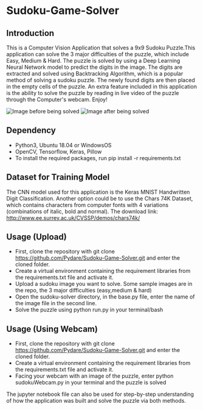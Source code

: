 # Sudoku-Game-Solver
## Introduction
This is a Computer Vision Application that solves a 9x9 Sudoku Puzzle.This application can solve the 3 major difficulties of the puzzle, which include Easy, Medium & Hard. The puzzle is solved by using a Deep Learning Neural Network model to predict the digits in the image. The digits are extracted and solved using Backtracking Algorithm, which is a popular method of solving a sudoku puzzle. The newly found digits are then placed in the empty cells of the puzzle. An extra feature included in this application is the ability to solve the puzzle by reading in live video of the puzzle through the Computer's webcam. Enjoy!

![Image before being solved](https://github.com/Pydare/Sudoku-Game-Solver/blob/master/easy.png)       ![Image after being solved](https://github.com/Pydare/Sudoku-Game-Solver/blob/master/solved_easy.png)
## Dependency
- Python3, Ubuntu 18.04 or WindowsOS
- OpenCV, Tensorflow, Keras, Pillow
- To install the required packages, run pip install -r requirements.txt
## Dataset for Training Model
The CNN model used for this application is the Keras MNIST Handwritten Digit Classification. Another option could be to use the
Chars 74K Dataset, which contains characters from computer fonts with 4 variations (combinations of italic, bold and normal).
The download link: http://www.ee.surrey.ac.uk/CVSSP/demos/chars74k/
## Usage (Upload)
- First, clone the repository with git clone https://github.com/Pydare/Sudoku-Game-Solver.git and enter the cloned folder.
- Create a virtual environment containing the requirement libraries from the requirements.txt file and activate it.
- Upload a sudoku image you want to solve. Some sample images are in the repo, the 3 major difficulties (easy,medium & hard)
- Open the sudoku-solver directory, in the base.py file, enter the name of the image file in the second line.
- Solve the puzzle using python run.py in your terminal/bash
## Usage (Using Webcam)
- First, clone the repository with git clone https://github.com/Pydare/Sudoku-Game-Solver.git and enter the cloned folder.
- Create a virtual environment containing the requirement libraries from the requirements.txt file and activate it.
- Facing your webcam with an image of the puzzle, enter python sudokuWebcam.py in your terminal and the puzzle is solved

The jupyter notebook file can also be used for step-by-step understanding of how the application was built and solve the puzzle via both methods.

